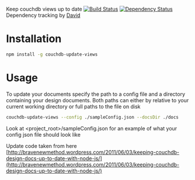 Keep couchdb views up to date
[![Build Status](https://travis-ci.org/nisaacson/couchdb-update-views.png)](https://travis-ci.org/nisaacson/couchdb-update-views)
[![Dependency Status](https://david-dm.org/nisaacson/couchdb-update-views/status.png)](https://david-dm.org/nisaacson/couchdb-update-views/status)
Dependency tracking by [David](http://david-dm.org/)


# Installation
```bash
npm install -g couchdb-update-views
```


# Usage
To update your documents specify the path to a config file and a directory containing your design documents. Both paths can either by relative to your current working directory or full paths to the file on disk
```bash
couchdb-update-views --config ./sampleConfig.json --docsDir ./docs
```
Look at <project_root>/sampleConfig.json for an example of what your config json file should look like

Update code taken from here
[http://bravenewmethod.wordpress.com/2011/06/03/keeping-couchdb-design-docs-up-to-date-with-node-js/](http://bravenewmethod.wordpress.com/2011/06/03/keeping-couchdb-design-docs-up-to-date-with-node-js/)
